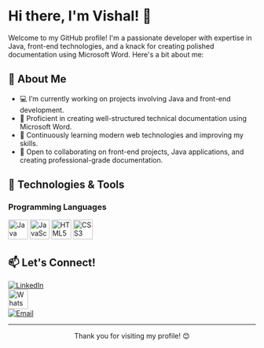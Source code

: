 # Hi there, I'm Vishal! 👋

Welcome to my GitHub profile! I'm a passionate developer with expertise in Java, front-end technologies, and a knack for creating polished documentation using Microsoft Word. Here's a bit about me:

## 🚀 About Me

- 💻 I’m currently working on projects involving Java and front-end development.
- 📝 Proficient in creating well-structured technical documentation using Microsoft Word.
- 🌱 Continuously learning modern web technologies and improving my skills.
- 🤝 Open to collaborating on front-end projects, Java applications, and creating professional-grade documentation.

## 🔧 Technologies & Tools

### Programming Languages
<p>
  <img src="https://cdn.jsdelivr.net/gh/devicons/devicon/icons/java/java-original.svg" width="40" height="40" alt="Java" />
  <img src="https://cdn.jsdelivr.net/gh/devicons/devicon/icons/javascript/javascript-original.svg" width="40" height="40" alt="JavaScript" />
  <img src="https://cdn.jsdelivr.net/gh/devicons/devicon/icons/html5/html5-original.svg" width="40" height="40" alt="HTML5" />
  <img src="https://cdn.jsdelivr.net/gh/devicons/devicon/icons/css3/css3-original.svg" width="40" height="40" alt="CSS3" />
</p>


## 📫 Let's Connect!
[![LinkedIn](https://img.shields.io/badge/-LinkedIn-blue?style=flat&logo=Linkedin&logoColor=white)](https://www.linkedin.com/in/vishal-profile)  
<a href="https://wa.me/91XXXXXXXXXX">
  <img src="https://upload.wikimedia.org/wikipedia/commons/6/6b/WhatsApp.svg" width="40" height="40" alt="WhatsApp" />
</a>  
[![Email](https://img.shields.io/badge/Email-vishal.email%40domain.com-blue?style=flat&logo=gmail&logoColor=white)](mailto:vishal.email@domain.com)

---

<p align="center">
  Thank you for visiting my profile! 😊
</p>
